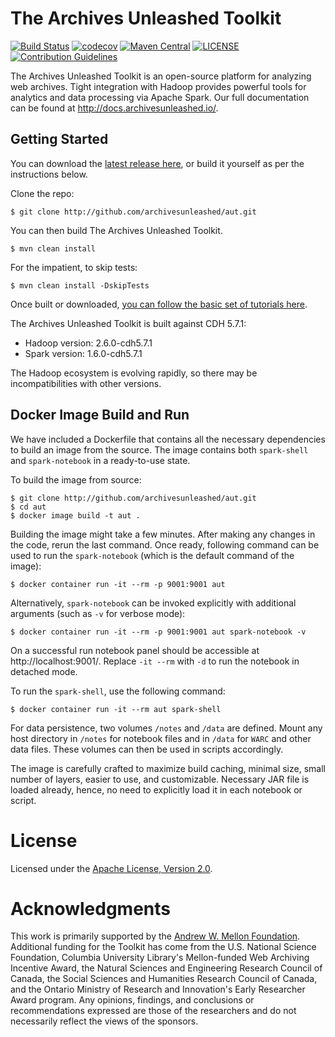 # The Archives Unleashed Toolkit
[![Build Status](https://travis-ci.org/archivesunleashed/aut.svg?branch=master)](https://travis-ci.org/archivesunleashed/aut)
[![codecov](https://codecov.io/gh/archivesunleashed/aut/branch/master/graph/badge.svg)](https://codecov.io/gh/archivesunleashed/aut)
[![Maven Central](https://maven-badges.herokuapp.com/maven-central/io.archivesunleashed/aut/badge.svg)](https://maven-badges.herokuapp.com/maven-central/io.archivesunleashed/aut)
[![LICENSE](https://img.shields.io/badge/license-Apache-blue.svg?style=flat-square)](./LICENSE)
[![Contribution Guidelines](http://img.shields.io/badge/CONTRIBUTING-Guidelines-blue.svg)](./CONTRIBUTING.md)

The Archives Unleashed Toolkit is an open-source platform for analyzing web archives. Tight integration with Hadoop provides powerful tools for analytics and data processing via Apache Spark. Our full documentation can be found at <http://docs.archivesunleashed.io/>.

## Getting Started

You can download the [latest release here](https://github.com/archivesunleashed/aut/releases), or build it yourself as per the instructions below.

Clone the repo:

```
$ git clone http://github.com/archivesunleashed/aut.git
```

You can then build The Archives Unleashed Toolkit.

```
$ mvn clean install
```

For the impatient, to skip tests:

```
$ mvn clean install -DskipTests
```

Once built or downloaded, [you can follow the basic set of tutorials here](http://docs.archivesunleashed.io/).

The Archives Unleashed Toolkit is built against CDH 5.7.1:

+ Hadoop version: 2.6.0-cdh5.7.1
+ Spark version: 1.6.0-cdh5.7.1

The Hadoop ecosystem is evolving rapidly, so there may be incompatibilities with other versions.

## Docker Image Build and Run

We have included a Dockerfile that contains all the necessary dependencies to build an image from the source. The image contains both `spark-shell` and `spark-notebook` in a ready-to-use state.

To build the image from source:

```
$ git clone http://github.com/archivesunleashed/aut.git
$ cd aut
$ docker image build -t aut .
```

Building the image might take a few minutes. After making any changes in the code, rerun the last command. Once ready, following command can be used to run the `spark-notebook` (which is the default command of the image):

```
$ docker container run -it --rm -p 9001:9001 aut
```

Alternatively, `spark-notebook` can be invoked explicitly with additional arguments (such as `-v` for verbose mode):

```
$ docker container run -it --rm -p 9001:9001 aut spark-notebook -v
```

On a successful run notebook panel should be accessible at http://localhost:9001/. Replace `-it --rm` with `-d` to run the notebook in detached mode.

To run the `spark-shell`, use the following command:

```
$ docker container run -it --rm aut spark-shell
```

For data persistence, two volumes `/notes` and `/data` are defined. Mount any host directory in `/notes` for notebook files and in `/data` for `WARC` and other data files. These volumes can then be used in scripts accordingly.

The image is carefully crafted to maximize build caching, minimal size, small number of layers, easier to use, and customizable. Necessary JAR file is loaded already, hence, no need to explicitly load it in each notebook or script.

# License

Licensed under the [Apache License, Version 2.0](http://www.apache.org/licenses/LICENSE-2.0).

# Acknowledgments

This work is primarily supported by the [Andrew W. Mellon Foundation](https://uwaterloo.ca/arts/news/multidisciplinary-project-will-help-historians-unlock). Additional funding for the Toolkit has come from the U.S. National Science Foundation, Columbia University Library's Mellon-funded Web Archiving Incentive Award, the Natural Sciences and Engineering Research Council of Canada, the Social Sciences and Humanities Research Council of Canada, and the Ontario Ministry of Research and Innovation's Early Researcher Award program. Any opinions, findings, and conclusions or recommendations expressed are those of the researchers and do not necessarily reflect the views of the sponsors.
